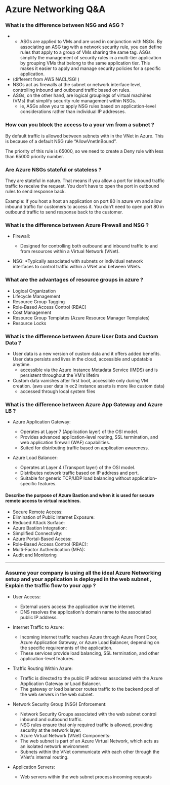 # Azure Networking Q&A

### What is the difference between NSG and ASG ?
* * ASGs are applied to VMs and are used in conjunction with NSGs. By associating an ASG tag with a network security rule, you can define rules that apply to a group of VMs sharing the same tag.
ASGs simplify the management of security rules in a multi-tier application by grouping VMs that belong to the same application tier. This makes it easier to apply and manage security policies for a specific application.
* (different from AWS NACL/SG! )
* NSGs act as firewalls at the subnet or network interface level, controlling inbound and outbound traffic based on rules. 
* ASGs, on the other hand, are logical groupings of virtual machines (VMs) that simplify security rule management within NSGs. 
    * ie, ASGs allow you to apply NSG rules based on application-level considerations rather than individual IP addresses. 

### How can you block the access to a your vm from a subnet ?
By default traffic is allowed between subnets with in the VNet in Azure. This is because of a default NSG rule “AllowVnetInBound”. 

The priority of this rule is 65000, so we need to create a Deny rule with less than 65000 priority number.

### Are Azure NSGs stateful or stateless ?
They are stateful in nature. 
That means if you allow a port for inbound traffic traffic to receive the request. You don’t have to open the port in outbound rules to send response back.

Example: If you host a host an application on port 80 in azure vm and allow inbound traffic for customers to access it. You don’t need to open port 80 in outbound traffic to send response back to the customer.

### What is the difference between Azure Firewall and NSG ?
* Firewall:
    * Designed for controlling both outbound and inbound traffic to and from resources within a Virtual Network (VNet).

* NSG:
    *Typically associated with subnets or individual network interfaces to control traffic within a VNet and between VNets.

### What are the advantages of resource groups in azure ?
* Logical Organization
* Lifecycle Management
* Resource Group Tagging
* Role-Based Access Control (RBAC)
* Cost Management
* Resource Group Templates (Azure Resource Manager Templates)
* Resource Locks

### What is the difference between Azure User Data and Custom Data ?
* User data is a new version of custom data and it offers added benefits. User data persists and lives in the cloud, accessible and updatable anytime. 
    * accessible via the Azure Instance Metadata Service (IMDS) and is persistent throughout the VM's lifetim
* Custom data vanishes after first boot, accessible only during VM creation.
(aws user data in ec2 instance assets is more like custom data)
    * accessed through local system files

### What is the difference between Azure App Gateway and Azure LB ?

* Azure Application Gateway:
    * Operates at Layer 7 (Application layer) of the OSI model.
    * Provides advanced application-level routing, SSL termination, and web application firewall (WAF) capabilities.
    * Suited for distributing traffic based on application awareness.

* Azure Load Balancer:
    * Operates at Layer 4 (Transport layer) of the OSI model.
    * Distributes network traffic based on IP address and port.
    * Suitable for generic TCP/UDP load balancing without application-specific features.

#### Describe the purpose of Azure Bastion and when it is used for secure remote access to virtual machines.
* Secure Remote Access:
* Elimination of Public Internet Exposure:
* Reduced Attack Surface:
* Azure Bastion Integration:
* Simplified Connectivity:
* Azure Portal-Based Access:
* Role-Based Access Control (RBAC):
* Multi-Factor Authentication (MFA):
* Audit and Monitoring
________

### Assume your company is using all the ideal Azure Networking setup and your application is deployed in the web subnet , Explain the traffic flow to your app ?

* User Access:
    * External users access the application over the internet.
    * DNS resolves the application's domain name to the associated public IP address.

* Internet Traffic to Azure:
    * Incoming internet traffic reaches Azure through Azure Front Door, Azure Application Gateway, or Azure Load Balancer, depending on the specific requirements of the application.
    * These services provide load balancing, SSL termination, and other application-level features.

* Traffic Routing Within Azure:
    * Traffic is directed to the public IP address associated with the Azure Application Gateway or Load Balancer.
    * The gateway or load balancer routes traffic to the backend pool of the web servers in the web subnet.

* Network Security Group (NSG) Enforcement:
    * Network Security Groups associated with the web subnet control inbound and outbound traffic.
    * NSG rules ensure that only required traffic is allowed, providing security at the network layer.
    * Azure Virtual Network (VNet) Components:
    * The web subnet is part of an Azure Virtual Network, which acts as an isolated network environment
    * Subnets within the VNet communicate with each other through the VNet's internal routing.

* Application Servers:
    * Web servers within the web subnet process incoming requests





